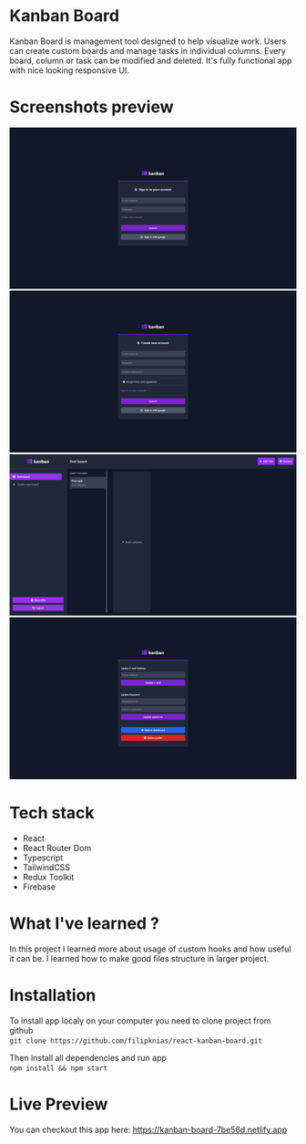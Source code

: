 # Kanban Board

Kanban Board is management tool designed to help visualize work. Users can create custom boards and manage tasks in individual columns. Every board, column or task can be modified and deleted. It's fully functional app with nice looking responsive UI.

# Screenshots preview

![login screenshot](screenshots/login_screenshot.png)
<br/>
![register screenshot](screenshots/register_screenshot.png)
<br/>
![dashboard screenshot](screenshots/dashboard_screenshot.png)
<br/>
![profile screenshot](screenshots/profile_screenshot.png)

# Tech stack
+ React
+ React Router Dom
+ Typescript
+ TailwindCSS
+ Redux Toolkit
+ Firebase

# What I've learned ?

In this project I learned more about usage of custom hooks and how useful it can be. I learned how to make good files structure in larger project. 

# Installation

To install app localy on your computer you need to clone project from github\
`git clone https://github.com/filipknias/react-kanban-board.git`

Then install all dependencies and run app\
`npm install && npm start`

# Live Preview
You can checkout this app here: https://kanban-board-7be56d.netlify.app
